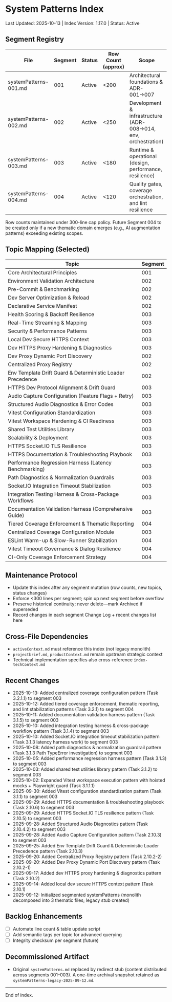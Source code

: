 # System Patterns Index

Last Updated: 2025-10-13 | Index Version: 1.17.0 | Status: Active

## Segment Registry

| File                  | Segment | Status | Row Count (approx) | Scope                                                          |
| --------------------- | ------- | ------ | ------------------ | -------------------------------------------------------------- |
| systemPatterns-001.md | 001     | Active | <200               | Architectural foundations & ADR-001→007                        |
| systemPatterns-002.md | 002     | Active | <250               | Development & infrastructure (ADR-008→014, env, orchestration) |
| systemPatterns-003.md | 003     | Active | <180               | Runtime & operational (design, performance, resilience)        |
| systemPatterns-004.md | 004     | Active | <120               | Quality gates, coverage orchestration, and lint resilience     |

Row counts maintained under 300-line cap policy. Future Segment 004 to be created only if a new
thematic domain emerges (e.g., AI augmentation patterns) exceeding existing scopes.

## Topic Mapping (Selected)

| Topic                                                      | Segment |
| ---------------------------------------------------------- | ------- |
| Core Architectural Principles                              | 001     |
| Environment Validation Architecture                        | 002     |
| Pre-Commit & Benchmarking                                  | 002     |
| Dev Server Optimization & Reload                           | 002     |
| Declarative Service Manifest                               | 002     |
| Health Scoring & Backoff Resilience                        | 003     |
| Real-Time Streaming & Mapping                              | 003     |
| Security & Performance Patterns                            | 003     |
| Local Dev Secure HTTPS Context                             | 003     |
| Dev HTTPS Proxy Hardening & Diagnostics                    | 003     |
| Dev Proxy Dynamic Port Discovery                           | 002     |
| Centralized Proxy Registry                                 | 002     |
| Env Template Drift Guard & Deterministic Loader Precedence | 002     |
| HTTPS Dev Protocol Alignment & Drift Guard                 | 003     |
| Audio Capture Configuration (Feature Flags + Retry)        | 003     |
| Structured Audio Diagnostics & Error Codes                 | 003     |
| Vitest Configuration Standardization                       | 003     |
| Vitest Workspace Hardening & CI Readiness                  | 003     |
| Shared Test Utilities Library                              | 003     |
| Scalability & Deployment                                   | 003     |
| HTTPS Socket.IO TLS Resilience                             | 003     |
| HTTPS Documentation & Troubleshooting Playbook             | 003     |
| Performance Regression Harness (Latency Benchmarking)      | 003     |
| Path Diagnostics & Normalization Guardrails                | 003     |
| Socket.IO Integration Timeout Stabilization                | 003     |
| Integration Testing Harness & Cross-Package Workflows      | 003     |
| Documentation Validation Harness (Comprehensive Guide)     | 003     |
| Tiered Coverage Enforcement & Thematic Reporting           | 004     |
| Centralized Coverage Configuration Module                  | 003     |
| ESLint Warm-up & Slow-Runner Stabilization                 | 004     |
| Vitest Timeout Governance & Dialog Resilience              | 004     |
| CI-Only Coverage Enforcement Strategy                      | 004     |

## Maintenance Protocol

- Update this index after any segment mutation (row counts, new topics, status changes)
- Enforce <300 lines per segment; spin up next segment before overflow
- Preserve historical continuity; never delete—mark Archived if superseded
- Record changes in each segment Change Log + recent changes list here

## Cross-File Dependencies

- `activeContext.md` must reference this index (not legacy monolith)
- `projectbrief.md`, `productContext.md` remain upstream strategic context
- Technical implementation specifics also cross-reference `index-techContext.md`

## Recent Changes

- 2025-10-13: Added centralized coverage configuration pattern (Task 3.2.1.1) to segment 003
- 2025-10-12: Added tiered coverage enforcement, thematic reporting, and lint stabilization patterns
  (Task 3.2.1) to segment 004
- 2025-10-11: Added documentation validation harness pattern (Task 3.1.5) to segment 003
- 2025-10-10: Added integration testing harness & cross-package workflow pattern (Task 3.1.4) to
  segment 003
- 2025-10-10: Added Socket.IO integration timeout stabilization pattern (Task 3.1.3 latency harness
  work) to segment 003
- 2025-10-08: Added path diagnostics & normalization guardrail pattern (Task 3.1.3 Path TypeError
  investigation) to segment 003
- 2025-10-05: Added performance regression harness pattern (Task 3.1.3) to segment 003
- 2025-10-03: Added shared test utilities library pattern (Task 3.1.2) to segment 003
- 2025-10-02: Expanded Vitest workspace execution pattern with hoisted mocks + Playwright guard
  (Task 3.1.1.1)
- 2025-09-30: Added Vitest configuration standardization pattern (Task 3.1.1) to segment 003
- 2025-09-29: Added HTTPS documentation & troubleshooting playbook (Task 2.10.6) to segment 003
- 2025-09-29: Added HTTPS Socket.IO TLS resilience pattern (Task 2.10.5) to segment 003
- 2025-09-28: Added Structured Audio Diagnostics pattern (Task 2.10.4.2) to segment 003
- 2025-09-28: Added Audio Capture Configuration pattern (Task 2.10.3) to segment 003
- 2025-09-25: Added Env Template Drift Guard & Deterministic Loader Precedence pattern (Task 2.10.3)
- 2025-09-20: Added Centralized Proxy Registry pattern (Task 2.10.2-2)
- 2025-09-20: Added Dev Proxy Dynamic Port Discovery pattern (Task 2.10.2-1)
- 2025-09-17: Added dev HTTPS proxy hardening & diagnostics pattern (Task 2.10.2)
- 2025-09-14: Added local dev secure HTTPS context pattern (Task 2.10.1)
- 2025-09-12: Initialized segmented systemPatterns (monolith decomposed into 3 thematic files;
  legacy stub created)

## Backlog Enhancements

- [ ] Automate line count & table update script
- [ ] Add semantic tags per topic for advanced querying
- [ ] Integrity checksum per segment (future)

## Decommissioned Artifact

- Original `systemPatterns.md` replaced by redirect stub (content distributed across segments
  001–003). A one-time archival snapshot retained as `systemPatterns-legacy-2025-09-12.md`.

---

End of index.
